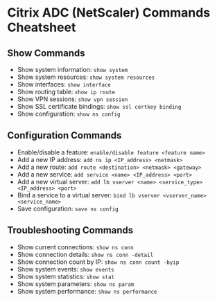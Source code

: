 # Citrix ADC (NetScaler) Commands Cheatsheet

## Show Commands

- Show system information: `show system`
- Show system resources: `show system resources`
- Show interfaces: `show interface`
- Show routing table: `show ip route`
- Show VPN sessions: `show vpn session`
- Show SSL certificate bindings: `show ssl certkey binding`
- Show configuration: `show ns config`

## Configuration Commands

- Enable/disable a feature: `enable/disable feature <feature name>`
- Add a new IP address: `add ns ip <IP_address> <netmask>`
- Add a new route: `add route <destination> <netmask> <gateway>`
- Add a new service: `add service <name> <IP_address> <port>`
- Add a new virtual server: `add lb vserver <name> <service_type> <IP_address> <port>`
- Bind a service to a virtual server: `bind lb vserver <vserver_name> <service_name>`
- Save configuration: `save ns config`

## Troubleshooting Commands

- Show current connections: `show ns conn`
- Show connection details: `show ns conn -detail`
- Show connection count by IP: `show ns conn count -byip`
- Show system events: `show events`
- Show system statistics: `show stat`
- Show system parameters: `show ns param`
- Show system performance: `show ns performance`
